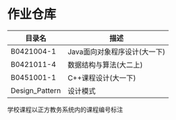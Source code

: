 # 作业仓库

|目录名   | 描述    |
|--------|--------|
|B0421004-1|Java面向对象程序设计(大一下)|
|B0421011-4|数据结构与算法(大二上)|
|B0451001-1|C++课程设计(大一下)|
|Design_Pattern|设计模式|

学校课程以正方教务系统内的课程编号标注

